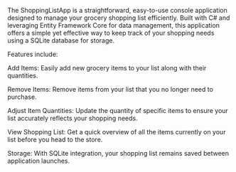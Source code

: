 The ShoppingListApp is a straightforward, easy-to-use console application designed to manage your grocery shopping list efficiently. Built with C# and leveraging Entity Framework Core for data management, this application offers a simple yet effective way to keep track of your shopping needs using a SQLite database for storage.


Features include: 

Add Items: Easily add new grocery items to your list along with their quantities.

Remove Items: Remove items from your list that you no longer need to purchase.

Adjust Item Quantities: Update the quantity of specific items to ensure your list accurately reflects your shopping needs.

View Shopping List: Get a quick overview of all the items currently on your list before you head to the store.

Storage: With SQLite integration, your shopping list remains saved between application launches.

